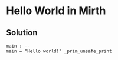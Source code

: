# Hello World in Mirth

## Solution

```Mirth
main : --
main = "Hello world!" _prim_unsafe_print

```